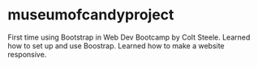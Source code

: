 # museumofcandyproject
First time using Bootstrap in Web Dev Bootcamp by Colt Steele.
Learned how to set up and use Boostrap. 
Learned how to make a website responsive.
